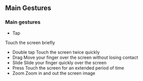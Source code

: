 ## Main Gestures

### Main gestures


* Tap

Touch the screen briefly


* Double tap
Touch the screen twice quickly
* Drag
Move your finger over the screen without losing contact
* Slide
Slide your finger quickly over the screen
* Press
Touch the screen for an extended period of time
* Zoom
Zoom in and out the screen image
